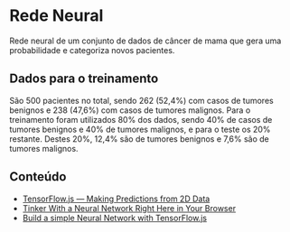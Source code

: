 # Rede Neural

Rede neural de um conjunto de dados de câncer de mama que gera uma probabilidade e categoriza novos pacientes.

## Dados para o treinamento

São 500 pacientes no total, sendo 262 (52,4%) com casos de tumores benignos e 238 (47,6%) com casos de tumores malignos. Para o treinamento foram utilizados 80% dos dados, sendo 40% de casos de tumores benignos e 40% de tumores malignos, e para o teste os 20% restante. Destes 20%, 12,4% são de tumores benignos e 7,6% são de tumores malignos.

## Conteúdo

- [TensorFlow.js — Making Predictions from 2D Data](https://codelabs.developers.google.com/codelabs/tfjs-training-regression/#0)
- [Tinker With a Neural Network Right Here in Your Browser](https://playground.tensorflow.org/#activation=tanh&batchSize=10&dataset=circle&regDataset=reg-plane&learningRate=0.03&regularizationRate=0&noise=0&networkShape=4,2&seed=0.16809&showTestData=false&discretize=false&percTrainData=50&x=true&y=true&xTimesY=false&xSquared=false&ySquared=false&cosX=false&sinX=false&cosY=false&sinY=false&collectStats=false&problem=classification&initZero=false&hideText=false)
- [Build a simple Neural Network with TensorFlow.js](https://towardsdatascience.com/build-a-simple-neural-network-with-tensorflow-js-d434a30fcb8)